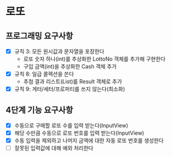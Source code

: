 # 로또

## 프로그래밍 요구사항
* [X] 규칙 3: 모든 원시값과 문자열을 포장한다
  * 로또 숫자 하나(int)를 추상화한 LottoNo 객체를 추가해 구현한다
  * 구입 금액(int)을 추상화한 Cash 객체 추가
* [X] 규칙 8: 일급 콜렉션을 쓴다
  * 추첨 결과 리스트(List<Rank>)를 Result 객체로 추가 
* [X] 규칙 9: 게터/세터/프로퍼티를 쓰지 않는다(최소화)

## 4단계 기능 요구사항
* [X] 수동으로 구매할 로또 수를 입력 받는다(InputView)
* [X] 해당 수만큼 수동으로 로또 번호를 입력 받는다(InputView)
* [X] 수동 입력을 제외하고 나머지 금액에 대한 자동 로또 번호를 생성한다
* [ ] 잘못된 입력값에 대해 예외 처리한다